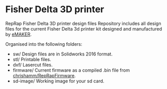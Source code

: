 # Fisher Delta 3D printer
RepRap Fisher Delta 3D printer design files
Repository includes all design files for the current Fisher Delta 3d printer kit designed and manufactured by [eMAKER](https://emaker.io/product/fisher-3d-printer-kit/).

Organised into the following folders:

* sw/ Design files are in Solidworks 2016 format.
* stl/ Printable files.
* dxf/ Lasercut files.
* firmware/ Current firmware as a compiled .bin file from [chrishamm/RepRapFirmware](https://github.com/chrishamm/RepRapFirmware/).
* sd-image/ Working image for your sd card.

